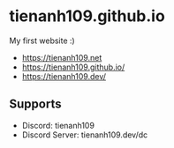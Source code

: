 # tienanh109.github.io
My first website :)

- https://tienanh109.net
- https://tienanh109.github.io/
- https://tienanh109.dev/

## Supports
- Discord: tienanh109
- Discord Server: tienanh109.dev/dc
